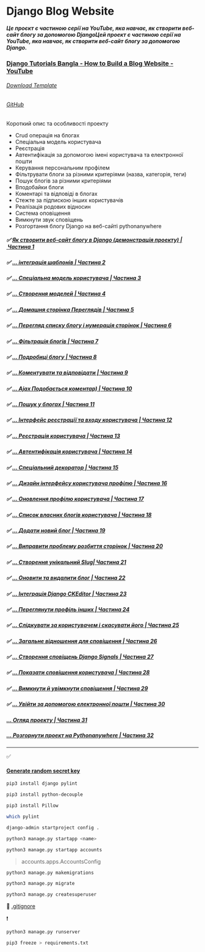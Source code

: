 # Django Blog Website

***Це проєкт є частиною серії на YouTube, яка навчає, як створити веб-сайт
блогу за допомогою DjangoЦей проект є частиною серії на YouTube, яка навчає, як
створити веб-сайт блогу за допомогою Django.***

### [Django Tutorials Bangla - How to Build a Blog Website - YouTube](https://www.youtube.com/playlist?list=PLoomN1iY7V9neojqrkqPVvE0GdmfOTcht)

###### [Download Template](https://templatemo.com/tm-551-stand-blog)

###### [GitHub](https://github.com/MoinulHossainNabil/Blog-Website-Django-Tutorials-Youtube)

Короткий опис та особливості проекту

- Crud операція на блогах
- Спеціальна модель користувача
- Реєстрація
- Автентифікація за допомогою імені користувача та електронної пошти
- Керування персональним профілем
- Фільтрувати блоги за різними критеріями (назва, категорія, теги)
- Пошук блогів за різними критеріями
- Вподобайки блоги
- Коментарі та відповіді в блогах
- Стежте за підпискою інших користувачів
- Реалізація родових відносин
- Система оповіщення
- Вимкнути звук сповіщень
- Розгортання блогу Django на веб-сайті pythonanywhere

##### ✅ [Як створити веб-сайт блогу в Django (демонстрація проекту) | Частина 1](https://www.youtube.com/watch?v=WpyXXBTcERc&list=PLoomN1iY7V9neojqrkqPVvE0GdmfOTcht&index=3&t=29s)

##### ✅ [... інтеграція шаблонів | Частина 2](https://www.youtube.com/watch?v=GHt_AgcFt8Y&list=PLoomN1iY7V9neojqrkqPVvE0GdmfOTcht&index=2&t=11s)

##### ✅ [... Спеціальна модель користувача | Частина 3](https://www.youtube.com/watch?v=NgahwM3pF6A&list=PLoomN1iY7V9neojqrkqPVvE0GdmfOTcht&index=3&t=200s)

##### ✅  [... Створення моделей | Частина 4](https://www.youtube.com/watch?v=YjdJB2w4u8U&list=PLoomN1iY7V9neojqrkqPVvE0GdmfOTcht&index=4&t=17s)

##### ✅ [... Домашня сторінка Переглядів | Частина 5](https://www.youtube.com/watch?v=namAMR8NXTI&list=PLoomN1iY7V9neojqrkqPVvE0GdmfOTcht&index=5&t=112s)

##### ✅  [... Перегляд списку блогу і нумерація сторінок | Частина 6](https://www.youtube.com/watch?v=3pvAcX7LnZs&list=PLoomN1iY7V9neojqrkqPVvE0GdmfOTcht&index=6&t=2s)

##### ✅  [... Фільтрація блогів | Частина 7](https://www.youtube.com/watch?v=gHUqtwd8TAM&list=PLoomN1iY7V9neojqrkqPVvE0GdmfOTcht&index=7)

##### ✅ [... Подробиці блогу | Частина 8](https://www.youtube.com/watch?v=Nip8eGeXz44&list=PLoomN1iY7V9neojqrkqPVvE0GdmfOTcht&index=9)

##### ✅  [... Коментувати та відповідати | Частина 9](https://www.youtube.com/watch?v=-kZScztai7s&list=PLoomN1iY7V9neojqrkqPVvE0GdmfOTcht&index=10)

##### ✅ [... Ajax Подобається коментар) | Частина 10](https://www.youtube.com/watch?v=7ZZKXnknDp4&list=PLoomN1iY7V9neojqrkqPVvE0GdmfOTcht&index=10)

##### ✅ [... Пошук у блогах | Частина 11](https://www.youtube.com/watch?v=kxtc3LL9d_M&list=PLoomN1iY7V9neojqrkqPVvE0GdmfOTcht&index=12)

##### ✅ [... Інтерфейс реєстрації та входу користувача | Частина 12](https://www.youtube.com/watch?v=e5ZPBE3Mn3Y&list=PLoomN1iY7V9neojqrkqPVvE0GdmfOTcht&index=12)

##### ✅  [... Реєстрація користувача | Частина 13](https://www.youtube.com/watch?v=P5poo9ekI-U&list=PLoomN1iY7V9neojqrkqPVvE0GdmfOTcht&index=13)

##### ✅ [... Автентифікація користувача | Частина 14](https://www.youtube.com/watch?v=rxj5m6pgs5U&list=PLoomN1iY7V9neojqrkqPVvE0GdmfOTcht&index=14)

##### ✅ [... Спеціальний декоратор | Частина 15](https://www.youtube.com/watch?v=Yov_h6igvr8&list=PLoomN1iY7V9neojqrkqPVvE0GdmfOTcht&index=15&t=1s)

##### ✅ [... Дизайн інтерфейсу користувача профілю | Частина 16](https://www.youtube.com/watch?v=QL0g0ALVN50&list=PLoomN1iY7V9neojqrkqPVvE0GdmfOTcht&index=17)

##### ✅ [... Оновлення профілю користувача | Частина 17](https://www.youtube.com/watch?v=0H6mPBAtSls&list=PLoomN1iY7V9neojqrkqPVvE0GdmfOTcht&index=18)

##### ✅ [... Список власних блогів користувача | Частина 18](https://www.youtube.com/watch?v=kVsOw-Byw8k&list=PLoomN1iY7V9neojqrkqPVvE0GdmfOTcht&index=19)

##### ✅ [... Додати новий блог | Частина 19](https://www.youtube.com/watch?v=R4QKMqh9v5Q&list=PLoomN1iY7V9neojqrkqPVvE0GdmfOTcht&index=20)

##### ✅ [... Виправити проблему розбиття сторінок | Частина 20](https://www.youtube.com/watch?v=EIhWtdWzhMo&list=PLoomN1iY7V9neojqrkqPVvE0GdmfOTcht&index=22)

##### ✅ [... Створення унікальний Slug| Частина 21](https://www.youtube.com/watch?v=S8aX2Gcn3wY&list=PLoomN1iY7V9neojqrkqPVvE0GdmfOTcht&index=22)

##### ✅ [... Оновити та видалити блог | Частина 22](https://www.youtube.com/watch?v=yLQMbHktXmQ&list=PLoomN1iY7V9neojqrkqPVvE0GdmfOTcht&index=23)

##### ✅ [... Інтеграція Django CKEditor | Частина 23](https://www.youtube.com/watch?v=_I48WH9i85U&list=PLoomN1iY7V9neojqrkqPVvE0GdmfOTcht&index=24)

##### ✅ [... Переглянути профіль інших | Частина 24](https://www.youtube.com/watch?v=RNxMFv2mCYA&list=PLoomN1iY7V9neojqrkqPVvE0GdmfOTcht&index=25)

##### ✅ [... Слідкувати за користувачем і скасувати його | Частина 25](https://www.youtube.com/watch?v=X7SIBMOsGIs&list=PLoomN1iY7V9neojqrkqPVvE0GdmfOTcht&index=27)

##### ✅ [... Загальне відношення для сповіщення | Частина 26](https://www.youtube.com/watch?v=NfW0rJFL3lI&list=PLoomN1iY7V9neojqrkqPVvE0GdmfOTcht&index=27&t=9s)

##### ✅ [... Створення сповіщень Django Signals | Частина 27](https://www.youtube.com/watch?v=Q1p8wy0dp44&list=PLoomN1iY7V9neojqrkqPVvE0GdmfOTcht&index=28)

##### ✅ [... Показати сповіщення користувача | Частина 28](https://www.youtube.com/watch?v=V0eCNd3yCj8&list=PLoomN1iY7V9neojqrkqPVvE0GdmfOTcht&index=29)

##### ✅ [... Вимкнути й увімкнути сповіщення | Частина 29](https://www.youtube.com/watch?v=5n_bNQCNZh8&list=PLoomN1iY7V9neojqrkqPVvE0GdmfOTcht&index=30)

##### ✅ [... Увійти за допомогою електронної пошти | Частина 30](https://www.youtube.com/watch?v=6ZWKVGV-0hE&list=PLoomN1iY7V9neojqrkqPVvE0GdmfOTcht&index=31)

##### [... Огляд проекту | Частина 31](https://www.youtube.com/watch?v=oeFL1mkwXpw&list=PLoomN1iY7V9neojqrkqPVvE0GdmfOTcht&index=32)

##### [... Розгорнути проект на Pythonanywhere | Частина 32](https://www.youtube.com/watch?v=xYl6Bk7gmXU&list=PLoomN1iY7V9neojqrkqPVvE0GdmfOTcht&index=33)

---

✅

#### [Generate random secret key](https://djecrety.ir/)

```bash
pip3 install django pylint
```

```bash
pip3 install python-decouple
```

```bash
pip3 install Pillow
```

```bash
which pylint
```

```bash
django-admin startproject config .
```

```bash
python3 manage.py startapp <name>
```

```bash
python3 manage.py startapp accounts
```

> accounts.apps.AccountsConfig

```bash
python3 manage.py makemigrations
```

```bash
python3 manage.py migrate
```

```bash
python3 manage.py createsuperuser
```

🔗 [.gitignore](https://www.toptal.com/developers/gitignore)

❗

```bash
python3 manage.py runserver
```

```bash
pip3 freeze > requirements.txt
```
